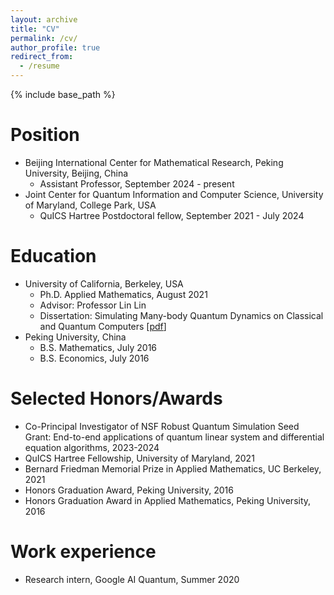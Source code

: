 ```yaml
---
layout: archive
title: "CV"
permalink: /cv/
author_profile: true
redirect_from:
  - /resume
---
```


{% include base_path %}

Position
======
* Beijing International Center for Mathematical Research, Peking University, Beijing, China
  * Assistant Professor, September 2024 - present
* Joint Center for Quantum Information and Computer Science, University of Maryland, College Park, USA
  * QuICS Hartree Postdoctoral fellow, September 2021 - July 2024

Education
======
* University of California, Berkeley, USA
  * Ph.D. Applied Mathematics, August 2021
  * Advisor: Professor Lin Lin
  * Dissertation: Simulating Many-body Quantum Dynamics on Classical and Quantum Computers [[pdf](https://escholarship.org/uc/item/8h70p30t)]
* Peking University, China
  * B.S. Mathematics, July 2016
  * B.S. Economics, July 2016
 
Selected Honors/Awards
======
* Co-Principal Investigator of NSF Robust Quantum Simulation Seed Grant: End-to-end applications of quantum linear system and differential equation algorithms, 2023-2024
* QuICS Hartree Fellowship, University of Maryland, 2021
* Bernard Friedman Memorial Prize in Applied Mathematics, UC Berkeley, 2021
* Honors Graduation Award, Peking University, 2016
* Honors Graduation Award in Applied Mathematics, Peking University, 2016

Work experience
======
* Research intern, Google AI Quantum, Summer 2020
